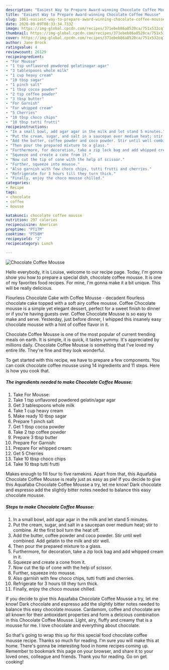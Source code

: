 ```yaml
---
description: "Easiest Way to Prepare Award-winning Chocolate Coffee Mousse"
title: "Easiest Way to Prepare Award-winning Chocolate Coffee Mousse"
slug: 1061-easiest-way-to-prepare-award-winning-chocolate-coffee-mousse
date: 2020-09-09T08:33:34.733Z
image: https://img-global.cpcdn.com/recipes/371ebeb86a8520ca/751x532cq70/chocolate-coffee-mousse-recipe-main-photo.jpg
thumbnail: https://img-global.cpcdn.com/recipes/371ebeb86a8520ca/751x532cq70/chocolate-coffee-mousse-recipe-main-photo.jpg
cover: https://img-global.cpcdn.com/recipes/371ebeb86a8520ca/751x532cq70/chocolate-coffee-mousse-recipe-main-photo.jpg
author: Jane Brock
ratingvalue: 4
reviewcount: 26129
recipeingredient:
- "For Mousse"
- "1 tsp unflavored powdered gelatinagar agar"
- "3 tablespoons whole milk"
- "1 cup heavy cream"
- "10 tbsp sagar"
- "1 pinch salt"
- "1 tbsp cocoa powder"
- "2 tsp coffee powder"
- "3 tbsp butter"
- "For Garnish"
- "For whipped cream"
- "5 Cherries"
- "10 tbsp choco chips"
- "10 tbsp tutti frutti"
recipeinstructions:
- "In a small bowl, add agar agar in the milk and let stand 5 minutes."
- "Put the cream, sugar, and salt in a saucepan over medium heat; stir to combine. At the first boil turn the heat off."
- "Add the butter, coffee powder and coco powder. Stir until well combined. Add gelatin to the milk and stir well."
- "Then pour the prepared mixture to a glass."
- "Furthermore, for decoration, take a zip lock bag and add whipped cream in it."
- "Squeeze and create a cone from it."
- "Now cut the tip of cone with the help of scissor."
- "Further, squeeze into mousse."
- "Also garnish with few choco chips, tutti frutti and cherries."
- "Refrigerate for 3 hours till they turn thick."
- "Finally, enjoy the choco mousse chilled."
categories:
- Recipe
tags:
- chocolate
- coffee
- mousse

katakunci: chocolate coffee mousse 
nutrition: 297 calories
recipecuisine: American
preptime: "PT17M"
cooktime: "PT58M"
recipeyield: "2"
recipecategory: Lunch

---
```



![Chocolate Coffee Mousse](https://img-global.cpcdn.com/recipes/371ebeb86a8520ca/751x532cq70/chocolate-coffee-mousse-recipe-main-photo.jpg)

Hello everybody, it is Louise, welcome to our recipe page. Today, I'm gonna show you how to prepare a special dish, chocolate coffee mousse. It is one of my favorites food recipes. For mine, I'm gonna make it a bit unique. This will be really delicious.

Flourless Chocolate Cake with Coffee Mousse - decadent flourless chocolate cake topped with a soft airy coffee mousse. Coffee Chocolate mousse is a simple yet elegant dessert, perfect for a sweet finish to dinner or if you&#39;re having guests over. Coffee Chocolate Mousse is so easy to make and serve. Yesterday, just before dinner, I whipped this insanely easy chocolate mousse with a hint of coffee flavor in it.

Chocolate Coffee Mousse is one of the most popular of current trending meals on earth. It is simple, it is quick, it tastes yummy. It's appreciated by millions daily. Chocolate Coffee Mousse is something that I've loved my entire life. They're fine and they look wonderful.


To get started with this recipe, we have to prepare a few components. You can cook chocolate coffee mousse using 14 ingredients and 11 steps. Here is how you cook that.

<!--inarticleads1-->

##### The ingredients needed to make Chocolate Coffee Mousse:

1. Take For Mousse:
1. Take 1 tsp unflavored powdered gelatin/agar agar
1. Get 3 tablespoons whole milk
1. Take 1 cup heavy cream
1. Make ready 10 tbsp sagar
1. Prepare 1 pinch salt
1. Get 1 tbsp cocoa powder
1. Take 2 tsp coffee powder
1. Prepare 3 tbsp butter
1. Prepare For Garnish:
1. Prepare For whipped cream:
1. Get 5 Cherries
1. Take 10 tbsp choco chips
1. Take 10 tbsp tutti frutti


Makes enough to fill four to five ramekins. Apart from that, this Aquafaba Chocolate Coffee Mousse is really just as easy as pie! If you decide to give this Aquafaba Chocolate Coffee Mousse a try, let me know! Dark chocolate and espresso add the slightly bitter notes needed to balance this easy chocolate mousse. 

<!--inarticleads2-->

##### Steps to make Chocolate Coffee Mousse:

1. In a small bowl, add agar agar in the milk and let stand 5 minutes.
1. Put the cream, sugar, and salt in a saucepan over medium heat; stir to combine. At the first boil turn the heat off.
1. Add the butter, coffee powder and coco powder. Stir until well combined. Add gelatin to the milk and stir well.
1. Then pour the prepared mixture to a glass.
1. Furthermore, for decoration, take a zip lock bag and add whipped cream in it.
1. Squeeze and create a cone from it.
1. Now cut the tip of cone with the help of scissor.
1. Further, squeeze into mousse.
1. Also garnish with few choco chips, tutti frutti and cherries.
1. Refrigerate for 3 hours till they turn thick.
1. Finally, enjoy the choco mousse chilled.


If you decide to give this Aquafaba Chocolate Coffee Mousse a try, let me know! Dark chocolate and espresso add the slightly bitter notes needed to balance this easy chocolate mousse. Cardamom, coffee and chocolate are all known for their antioxidant properties and form a delicious combination in this Chocolate Coffee Mousse. Light, airy, fluffy and creamy that is a mousse for me. I love chocolate and everything about chocolate. 

So that's going to wrap this up for this special food chocolate coffee mousse recipe. Thanks so much for reading. I'm sure you will make this at home. There's gonna be interesting food in home recipes coming up. Remember to bookmark this page on your browser, and share it to your loved ones, colleague and friends. Thank you for reading. Go on get cooking!
